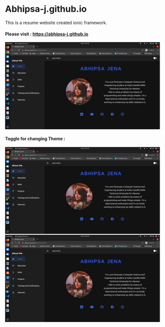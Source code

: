 # Abhipsa-j.github.io
This is a resume website created ionic framework.
#### Please visit : https://abhipsa-j.github.io
![Alt text](Screenshot.png?raw=true "Title")

#### Toggle for changing Theme :
![Alt text](Screenshot.png?raw=true "Title")   ![Alt text](Screenshot.png?raw=true "Title")
